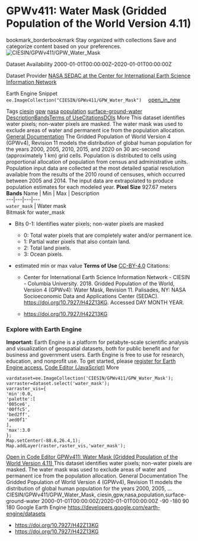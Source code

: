  
#  GPWv411: Water Mask (Gridded Population of the World Version 4.11) 
bookmark_borderbookmark Stay organized with collections  Save and categorize content based on your preferences.
![CIESIN/GPWv411/GPW_Water_Mask](https://developers.google.com/earth-engine/datasets/images/CIESIN/CIESIN_GPWv411_GPW_Water_Mask_sample.png) 

Dataset Availability
    2000-01-01T00:00:00Z–2020-01-01T00:00:00Z 

Dataset Provider
     [ NASA SEDAC at the Center for International Earth Science Information Network ](https://doi.org/10.7927/H42Z13KG) 

Earth Engine Snippet
     `    ee.ImageCollection("CIESIN/GPWv411/GPW_Water_Mask")   ` [ open_in_new ](https://code.earthengine.google.com/?scriptPath=Examples:Datasets/CIESIN/CIESIN_GPWv411_GPW_Water_Mask) 

Tags
     [ciesin](https://developers.google.com/earth-engine/datasets/tags/ciesin) [gpw](https://developers.google.com/earth-engine/datasets/tags/gpw) [nasa](https://developers.google.com/earth-engine/datasets/tags/nasa) [population](https://developers.google.com/earth-engine/datasets/tags/population) [surface-ground-water](https://developers.google.com/earth-engine/datasets/tags/surface-ground-water)
[Description](https://developers.google.com/earth-engine/datasets/catalog/CIESIN_GPWv411_GPW_Water_Mask#description)[Bands](https://developers.google.com/earth-engine/datasets/catalog/CIESIN_GPWv411_GPW_Water_Mask#bands)[Terms of Use](https://developers.google.com/earth-engine/datasets/catalog/CIESIN_GPWv411_GPW_Water_Mask#terms-of-use)[Citations](https://developers.google.com/earth-engine/datasets/catalog/CIESIN_GPWv411_GPW_Water_Mask#citations)[DOIs](https://developers.google.com/earth-engine/datasets/catalog/CIESIN_GPWv411_GPW_Water_Mask#dois) More
This dataset identifies water pixels; non-water pixels are masked. The water mask was used to exclude areas of water and permanent ice from the population allocation.
[General Documentation](https://sedac.ciesin.columbia.edu/data/set/gpw-v4-basic-demographic-characteristics-rev11/docs)
The Gridded Population of World Version 4 (GPWv4), Revision 11 models the distribution of global human population for the years 2000, 2005, 2010, 2015, and 2020 on 30 arc-second (approximately 1 km) grid cells. Population is distributed to cells using proportional allocation of population from census and administrative units. Population input data are collected at the most detailed spatial resolution available from the results of the 2010 round of censuses, which occurred between 2005 and 2014. The input data are extrapolated to produce population estimates for each modeled year.
**Pixel Size** 927.67 meters 
**Bands**
Name | Min | Max | Description  
---|---|---|---  
`water_mask` | Water mask  
Bitmask for water_mask
  * Bits 0-1: Identifies water pixels; non-water pixels are masked 
    * 0: Total water pixels that are completely water and/or permanent ice.
    * 1: Partial water pixels that also contain land.
    * 2: Total land pixels.
    * 3: Ocean pixels.

  
* estimated min or max value 
**Terms of Use**
[CC-BY-4.0](https://spdx.org/licenses/CC-BY-4.0.html)
Citations:
  * Center for International Earth Science Information Network - CIESIN - Columbia University. 2018. Gridded Population of the World, Version 4 (GPWv4): Water Mask, Revision 11. Palisades, NY: NASA Socioeconomic Data and Applications Center (SEDAC). <https://doi.org/10.7927/H42Z13KG>. Accessed DAY MONTH YEAR.


  * [ https://doi.org/10.7927/H42Z13KG ](https://doi.org/10.7927/H42Z13KG)


### Explore with Earth Engine
**Important:** Earth Engine is a platform for petabyte-scale scientific analysis and visualization of geospatial datasets, both for public benefit and for business and government users. Earth Engine is free to use for research, education, and nonprofit use. To get started, please [register for Earth Engine access.](https://console.cloud.google.com/earth-engine)
[Code Editor (JavaScript)](https://developers.google.com/earth-engine/datasets/catalog/CIESIN_GPWv411_GPW_Water_Mask#code-editor-javascript-sample) More
```
vardataset=ee.ImageCollection('CIESIN/GPWv411/GPW_Water_Mask');
varraster=dataset.select('water_mask');
varraster_vis={
'min':0.0,
'palette':[
'005ce6',
'00ffc5',
'bed2ff',
'aed0f1'
],
'max':3.0
};
Map.setCenter(-88.6,26.4,1);
Map.addLayer(raster,raster_vis,'water_mask');
```
[ Open in Code Editor ](https://code.earthengine.google.com/?scriptPath=Examples:Datasets/CIESIN/CIESIN_GPWv411_GPW_Water_Mask)
[ GPWv411: Water Mask (Gridded Population of the World Version 4.11) ](https://developers.google.com/earth-engine/datasets/catalog/CIESIN_GPWv411_GPW_Water_Mask)
This dataset identifies water pixels; non-water pixels are masked. The water mask was used to exclude areas of water and permanent ice from the population allocation. General Documentation The Gridded Population of World Version 4 (GPWv4), Revision 11 models the distribution of global human population for the years 2000, 2005, …
CIESIN/GPWv411/GPW_Water_Mask, ciesin,gpw,nasa,population,surface-ground-water 
2000-01-01T00:00:00Z/2020-01-01T00:00:00Z
-90 -180 90 180 
Google Earth Engine
https://developers.google.com/earth-engine/datasets
  * [ https://doi.org/10.7927/H42Z13KG ](https://doi.org/https://doi.org/10.7927/H42Z13KG)
  * [ https://doi.org/10.7927/H42Z13KG ](https://doi.org/https://developers.google.com/earth-engine/datasets/catalog/CIESIN_GPWv411_GPW_Water_Mask)


